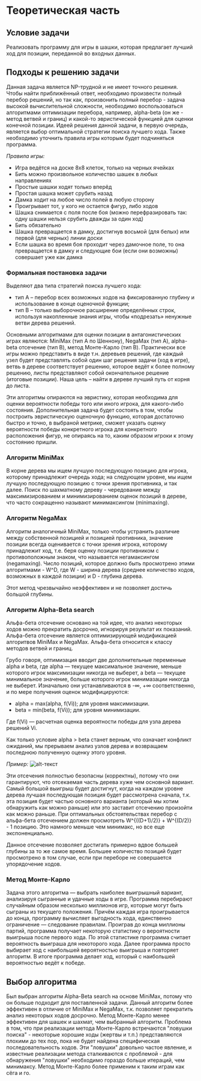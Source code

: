 # Теоретическая часть 

## Условие задачи

Реализовать программу для игры в шашки, которая предлагает лучший ход для позиции, переданной во входных данных.

## Подходы к решению задачи

Данная задача является NP-трудной и не имеет точного решения. Чтобы найти приближённый ответ, необходимо произвести полный перебор решений, но так как, произвонить полный перебор - 
задача высокой вычислительной сложности, необходимо воспользоваться алгоритмами оптимизации перебора, например, alpha-beta (он же - метод ветвей и границ) и какой-то эвристической функцией для оценки 
конечной позиции.
Идеей решения данной задачи, в первую очередь, является выбор оптимальной стратегии поиска лучшего хода.
Также необходимо уточнить правила игры которым будет подчиняться программа.

*Правила игры:*
- Игра ведётся на доске 8х8 клеток, только на черных ячейках
- Бить можно произвольное количество шашек в любых направлениях
- Простые шашки ходят только вперёд
- Простая шашка может срубить назад
- Дамка ходит на любое число полей в любую сторону
- Проигрывает тот, у кого не остается фигур, либо ходов
- Шашка снимается с поля после боя (можно перефразировать так: одну шашки нельзя срубить дважды за один ход)
- Бить обязательно
- Шашка превращается в дамку, достигнув восьмой (для белых) или первой (для черных) линии доски
- Если шашка во время боя проходит через дамочное поле, то она превращается в дамку и следующие бои (если они возможны) совершает уже как дамка

### Формальная постановка задачи

Выделяют два типа стратегий поиска лучшего хода:
- тип А – перебор всех возможных ходов на фиксированную глубину и использование в конце оценочной функции; 
- тип В – только выборочное расширение определённых строк, используя накопленные знания игры, чтобы «подрезать» ненужные ветви дерева решений.

Основными алгоритмами для оценки позиции в антагонистических играх являются: MiniMax (тип А по Шеннону), NegaMax (тип А), alpha-beta отсечение (тип В), метод Монте-Карло (тип В).
Практически все игры можно представить в виде т.н. деревьев решений, где каждый узел будет представлять собой один шаг решения задачи (ход в игре), ветвь в дереве соответствует решению, которое ведёт к более полному решению, листы представляют собой окончательное решение (итоговые позиции). Наша цель – найти в дереве лучший путь от корня до листа.

Эти алгоритмы опираются на эвристику, которая необходима для оценки вероятности победы того или иного игрока, для какого-либо состояния. Дополнительная задача будет состоять в том, чтобы построить эвристическую оценочную функцию, которая достаточно быстро и точно, в выбраной метрике, сможет указать оценку вероятности победы конкретного игрока для конкретного расположения фигур, не опираясь на то, каким образом игроки к этому состоянию пришли.

### Алгоритм MiniMax

В корне дерева мы ищем лучшую последующую позицию для игрока, которому принадлежит очередь хода; на следующем уровне, мы ищем лучшую последующую позицию с точки зрения противника, и так далее. Поиск по шахматному дереву - чередование между максимизированием и минимизированием оценок позиций в дереве, что часто сокращенно называют минимаксингом (minimaxing).

### Алгоритм NegaMax

Алгоритм аналогичный MiniMax, только чтобы устранить различие между собственной позицией и позицией противника, значение позиции всегда оценивается с точки зрения игрока, которому принадлежит ход, т.е. беря оценку позиции противником с противоположным знаком, что называется негамаксингом (negamaxing).
Число позиций, которое должно быть просмотрено этими алгоритмами - W^D, где W - ширина дерева (среднее количество ходов, возможных в каждой позиции) и D - глубина дерева.

Этот метод чрезвычайно неэффективен и не позволяет достичь большой глубины.

### Алгоритм Alpha-Beta search

Альфа-бета отсечение основано на той идее, что анализ некоторых ходов можно прекратить досрочно, игнорируя результат их показаний. Альфа-бета отсечение является оптимизирующей модификацией алгоритвов MiniMax и NegaMax. Альфа-бета относится к классу методов ветвей и границ.

Грубо говоря, оптимизация вводит две дополнительные переменные alpha и beta, где alpha — текущее максимальное значение, меньше которого игрок максимизации никогда не выберет, а beta — текущее минимальное значение, больше которого игрок минимазации никогда не выберет. Изначально они устанавливаются в -∞, +∞ соответственно, и по мере получения оценок модифицируются:

- alpha = max(alpha, f(Vi)); для уровня максимизации.
- beta = min(beta, f(Vi)); для уровня минимизации.

Где f(Vi) — расчетная оценка вероятности победы для узла дерева решений Vi.

Как только условие alpha > beta станет верным, что означает конфликт ожиданий, мы прерываем анализ узлов дерева и возвращаем последнюю полученную оценку этого уровня.

*Пример:*
![alt-текст](https://upload.wikimedia.org/wikipedia/commons/9/91/AB_pruning.svg)

Эти отсечения полностью безопасны (корректны), потому что они гарантируют, что отсекаемая часть дерева хуже чем основной вариант. Самый большой выигрыш будет достигнут, когда на каждом уровне дерева лучшая последующая позиция будет рассмотрена сначала, т.к. эта позиция будет частью основного варианта (который мы хотим обнаружить как можно раньше) или это заставит отсечению произойти как можно раньше.
При оптимальных обстоятельствах перебор с альфа-бета отсечением должен просмотреть W^{((D+1)/2)} + W^{(D/2)} - 1 позицию. Это намного меньше чем минимакс, но все еще экспоненциально.

Данное отсечение позволяет достигать примерно вдвое большей глубины за то же самое время. Большее количество позиций будет просмотрено в том случае, если при переборе не совершается упорядочение ходов.

### Метод Монте-Карло 

Задача этого алгоритма — выбрать наиболее выигрышный вариант, анализируя сыгранные и удачные ходы в игре. Программа перебирают случайным образом несколько миллионов игр, которые могут быть сыграны из текущего положения. Причём каждая игра проигрывается до конца, программу вычисляет выгодность хода, единственно ограничение — следование правилам.
Проиграв до конца миллионы партий, программа получает некоторую статистику о вероятности выигрыша после первого хода. По этой статистике программа считает вероятность выиграша для некоторого хода. Далее программа просто выбирает ход с наибольшей вероятностью выигрыша и повторяет алгоритм. В итоге программа делает ход, который с наибольшей вероятностью ведёт к победе. 

## Выбор алгоритма

Был выбран алгоритм Alpha-Beta search на основе MiniMax, потому что он больше подходит для поставленной задачи. Данный алгоритм более эффективен в отличие от MiniMax и NegaMax, т.к. позволяет прекратить анализ некоторых ходов досрочно.
Метод Монте-Карло менее эффективен для шашек и шахмат, чем выбранный алгоритм. Проблема в том, что при реализации метода Монте-Карло встречаются "ловушки поиска" - некоторые хорошие ходы (жертвы и т.п.) представляются плохими до тех пор, 
пока не будет найдена специфическая последовательность ходов. Эти "ловушки" довольно частое явление, и известные реализации метода сталкиваются с проблемой - для обнаружения "ловушки" необходимо гораздо больше итераций, чем минимаксу. Метод Монте-Карло более применим к таким играм как сёга и го.
 
